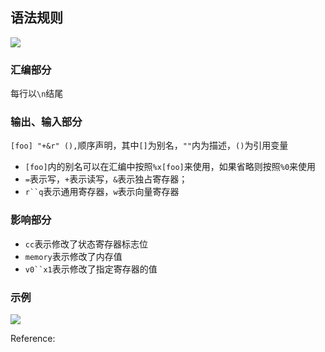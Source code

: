 
## 语法规则

![](https://gitee.com/wangzhaode/asset/raw/main-md2zhihu-asset@main-md2zhihu-asset/asm/c__asm____volatile__movx12naddxx-6fb256e83667fd62.jpg)

### 汇编部分

每行以`\n`结尾

### 输出、输入部分

`[foo] "+&r" (),`顺序声明，其中`[]`为别名，`""`内为描述，`()`为引用变量

-   `[foo]`内的别名可以在汇编中按照`%x[foo]`来使用，如果省略则按照`%0`来使用
-   `=`表示写，`+`表示读写，`&`表示独占寄存器；
-   `r``q`表示通用寄存器，`w`表示向量寄存器

### 影响部分

-   `cc`表示修改了状态寄存器标志位
-   `memory`表示修改了内存值
-   `v0``x1`表示修改了指定寄存器的值

### 示例

![](https://gitee.com/wangzhaode/asset/raw/main-md2zhihu-asset@main-md2zhihu-asset/asm/c__asm____volatile__sxtlv184s04h-10d8447d3ba32aa7.jpg)



Reference:

